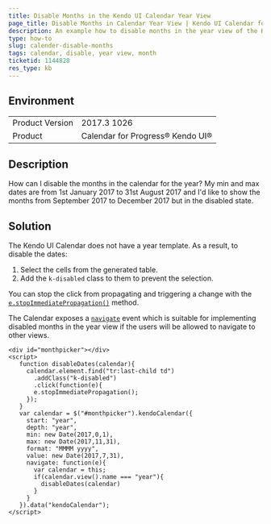```yaml
---
title: Disable Months in the Kendo UI Calendar Year View
page_title: Disable Months in Calendar Year View | Kendo UI Calendar for jQuery
description: An example how to disable months in the year view of the Kendo UI Calendar.
type: how-to
slug: calender-disable-months
tags: calendar, disable, year view, month
ticketid: 1144828
res_type: kb
---
```


## Environment

<table>
	<tr>
		<td>Product Version</td>
		<td>2017.3 1026</td>
	</tr>
	<tr>
		<td>Product</td>
		<td>Calendar for Progress® Kendo UI®</td>
	</tr>
</table>


## Description

How can I disable the months in the calendar for the year? My min and max dates are from 1st January 2017 to 31st August 2017 and I'd like to show the months from September 2017 to December 2017 but in the disabled state.

## Solution

The Kendo UI Calendar does not have a year template. As a result, to disable the dates:

1. Select the cells from the generated table.
1. Add the `k-disabled` class to them to prevent the selection.

You can stop the click from propagating and triggering a change with the [`e.stopImmediatePropagation()`](https://api.jquery.com/event.stopimmediatepropagation/) method.

The Calendar exposes a [`navigate`](https://docs.telerik.com/kendo-ui/api/javascript/ui/calendar/events/navigate) event which is suitable for implementing disabled months in the year view if the users will be allowed to navigate to other views.

```dojo
<div id="monthpicker"></div>
<script>
   function disableDates(calendar){
     calendar.element.find("tr:last-child td")
       .addClass("k-disabled")
       .click(function(e){
       e.stopImmediatePropagation();
     });
   }
   var calendar = $("#monthpicker").kendoCalendar({
     start: "year",
     depth: "year",
     min: new Date(2017,0,1),
     max: new Date(2017,11,31),
     format: "MMMM yyyy",
     value: new Date(2017,7,31),
     navigate: function(e){
       var calendar = this;
       if(calendar.view().name === "year"){
         disableDates(calendar)
       }
     }
   }).data("kendoCalendar");
</script>      
```
